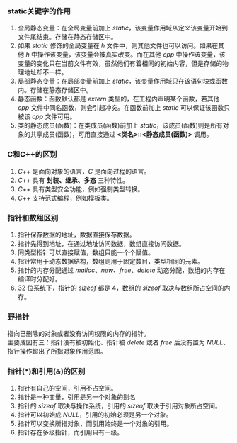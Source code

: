 ### static关键字的作用
1. 全局静态变量：在全局变量前加上 $static$，该变量作用域从定义该变量开始到文件尾结束。存储在静态存储区中。
2. 如果 $static$ 修饰的全局变量在 $h$ 文件中，则其他文件也可以访问。如果在其他 $h$ 中操作该变量，该变量会被真实改变。而在其他 $cpp$ 中操作该变量，该变量的变化只在当前文件有效，虽然他们有着相同的初始内容，但是存储的物理地址却不一样。
3. 局部静态变量：在局部变量前加上 $static$，该变量作用域只在该语句块或函数内。存储在静态存储区中。
4. 静态函数：函数默认都是 $extern$ 类型的，在工程内声明某个函数，若其他 $cpp$ 文件中同名函数，则会引起冲突。在函数前加上 $static$ 可以保证该函数只被该 $cpp$ 文件可用。
5. 类的静态成员(函数)：在类成员(函数)前加上 $static$，该成员(函数)则是所有对象的共享成员(函数)，可用直接通过 **<类名>::<静态成员(函数)>** 调用。

### C和C++的区别
1. $C$++ 是面向对象的语言，$C$ 是面向过程的语言。
2. $C$++ 具有 **封装、继承、多态** 三种特性。
3. $C$++ 具有类型安全功能，例如强制类型转换。
4. $C$++ 支持范式编程，例如模板类。

### 指针和数组区别
1. 指针保存数据的地址，数据直接保存数据。
2. 指针先得到地址，在通过地址访问数据，数组直接访问数据。
3. 同类型指针可以直接赋值，数组只能一个个赋值。
4. 指针常用于动态数据结构，数组则用于固定数目，类型相同的元素。
5. 指针的内存分配通过 $malloc、new、free、delete$ 动态分配，数组的内存在编译时分配好。
6. $32$ 位系统下，指针的 $sizeof$ 都是 $4$，数组的 $sizeof$ 取决与数组所占空间的内存。

### 野指针
指向已删除的对象或者没有访问权限的内存的指针。  
主要成因有三：指针没有被初始化、指针被 $delete$ 或者 $free$ 后没有置为 $NULL$、指针操作超出了所指对象作用范围。

### 指针(*)和引用(&)的区别
1. 指针有自己的空间，引用不占空间。
2. 指针是一种变量，引用是另一个对象的别名
3. 指针的 $sizeof$ 取决与操作系统，引用的 $sizeof$ 取决于引用对象所占空间。
4. 指针可以初始成 $NULL$，引用的初始必须是另一个对象。
5. 指针可以变换所指对象，而引用始终是一个对象的引用。
6. 指针存在多级指针，而引用只有一级。
